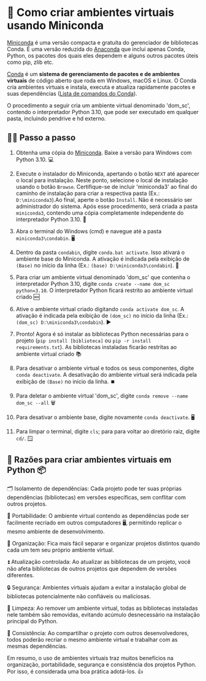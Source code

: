 # 🐍 Como criar ambientes virtuais usando Miniconda 


[Miniconda](https://docs.conda.io/en/latest/miniconda.html) é uma versão compacta e gratuita do gerenciador de bibliotecas Conda. É uma versão reduzida do [Anaconda](https://www.anaconda.com/about-us) que inclui apenas Conda, Python, os pacotes dos quais eles dependem e alguns outros pacotes úteis como pip, zlib etc.

[Conda](https://docs.conda.io/projects/conda/en/stable/) é um **sistema de gerenciamento de pacotes e de ambientes virtuais** de código aberto que roda em Windows, macOS e Linux. O Conda cria ambientes virtuais e instala, executa e atualiza rapidamente pacotes e suas dependências ([Lista de comandos do Conda](https://docs.conda.io/projects/conda/en/4.6.0/_downloads/52a95608c49671267e40c689e0bc00ca/conda-cheatsheet.pdf)).

O procedimento a seguir cria um ambiente virtual denominado 'dom_sc', contendo o interpretador Python 3.10, que pode ser executado em qualquer pasta, incluindo pendrive e hd externo.
 
## 🚶‍♂️ Passo a passo

1) Obtenha uma cópia do [Miniconda](https://docs.conda.io/projects/miniconda/en/latest/miniconda-other-installer-links.html). Baixe a versão para Windows com Python 3.10. 💻

2) Execute o instalador do Miniconda, apertando o botão `NEXT` até aparecer o local para instalação. Neste ponto, selecione o local de instalação usando o botão `Browse`. Certifique-se de incluir 'miniconda3' ao final do caminho de instalação para criar a respectiva pasta (Ex.: `D:\miniconda3`).Ao final, aperte o botão `Install`. Não é necessário ser administrador do sistema. Após esse procedimento, será criada a pasta `miniconda3`, contendo uma cópia completamente independente do interpretador Python 3.10. 📁

3) Abra o terminal do Windows (cmd) e navegue até a pasta `miniconda3\condabin`. 🖥 

4) Dentro da pasta `condabin`, digite `conda.bat activate`. Isso ativará o ambiente base do Miniconda. A ativação é indicada pela exibição de `(Base)` no início da linha (Ex.: `(base) D:\miniconda3\condabin`). 🐍

5) Para criar um ambiente virtual denominado 'dom_sc' que contenha o interpretador Python 3.10, digite `conda create --name dom_sc python=3.10`. O interpretador Python ficará restrito ao ambiente virtual criado 🆕

6) Ative o ambiente virtual criado digitando `conda activate dom_sc`. A ativação é indicada pela exibição de `(dom_sc)` no início da linha (Ex.: `(dom_sc) D:\miniconda3\condabin`). ▶️

7) Pronto! Agora é só instalar as bibliotecas Python necessárias para o projeto (`pip install [biblioteca]` ou `pip -r install requirements.txt`). As bibliotecas instaladas ficarão restritas ao ambiente virtual criado 📚

8) Para desativar o ambiente virtual e todos os seus componentes, digite `conda deactivate`. A desativação do ambiente virtual será indicada pela exibição de `(Base)` no início da linha. ⏹️

9) Para deletar o ambiente virtual 'dom_sc', digite `conda remove --name dom_sc --all` 🗑️

10) Para desativar o ambiente base, digite novamente `conda deactivate`. 🖥️

11) Para limpar o terminal, digite `cls`; para para voltar ao diretório raiz, digite `cd/`. 🪟

## 🐍 Razões para criar ambientes virtuais em Python 📦 

🗂️ Isolamento de dependências: Cada projeto pode ter suas próprias dependências (bibliotecas) em versões específicas, sem conflitar com outros projetos.

🚚 Portabilidade: O ambiente virtual contendo as dependências pode ser facilmente recriado em outros computadores 🖥️, permitindo replicar o mesmo ambiente de desenvolvimento.

📁 Organização: Fica mais fácil separar e organizar projetos distintos quando cada um tem seu próprio ambiente virtual. 

⏫ Atualização controlada: Ao atualizar as bibliotecas de um projeto, você não afeta bibliotecas de outros projetos que dependem de versões diferentes.

🔒 Segurança: Ambientes virtuais ajudam a evitar a instalação global de bibliotecas potencialmente não confiáveis ou maliciosas.

🧹 Limpeza: Ao remover um ambiente virtual, todas as bibliotecas instaladas nele também são removidas, evitando acúmulo desnecessário na instalação principal do Python.

🤝 Consistência: Ao compartilhar o projeto com outros desenvolvedores, todos poderão recriar o mesmo ambiente virtual e trabalhar com as mesmas dependências.

Em resumo, o uso de ambientes virtuais traz muitos benefícios na organização, portabilidade, segurança e consistência dos projetos Python. Por isso, é considerada uma boa prática adotá-los. 👍
